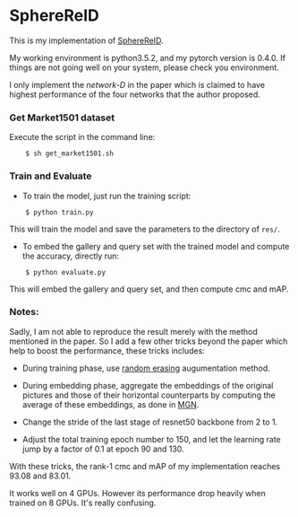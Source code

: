 # SphereReID

This is my implementation of [SphereReID](https://arxiv.org/abs/1807.00537).

My working environment is python3.5.2, and my pytorch version is 0.4.0. If things are not going well on your system, please check you environment.

I only implement the *network-D* in the paper which is claimed to have highest performance of the four networks that the author proposed. 


### Get Market1501 dataset
Execute the script in the command line:
```
    $ sh get_market1501.sh
```


### Train and Evaluate
* To train the model, just run the training script:  
```
    $ python train.py
```
This will train the model and save the parameters to the directory of ```res/```.

* To embed the gallery and query set with the trained model and compute the accuracy, directly run:
```
    $ python evaluate.py
```
This will embed the gallery and query set, and then compute cmc and mAP.


### Notes: 
Sadly, I am not able to reproduce the result merely with the method mentioned in the paper.  So I add a few other tricks beyond the paper which help to boost the performance, these tricks includes:   

* During training phase, use [random erasing](https://arxiv.org/abs/1708.04896) augumentation method.

* During embedding phase, aggregate the embeddings of the original pictures and those of their horizontal counterparts by computing the average of these embeddings, as done in [MGN](https://arxiv.org/pdf/1804.01438.pdf).   

* Change the stride of the last stage of resnet50 backbone from 2 to 1.

* Adjust the total training epoch number to 150, and let the learning rate jump by a factor of 0.1 at epoch 90 and 130.

With these tricks, the rank-1 cmc and mAP of my implementation reaches 93.08 and 83.01.

It works well on 4 GPUs. However its performance drop heavily when trained on 8 GPUs. It's really confusing.
